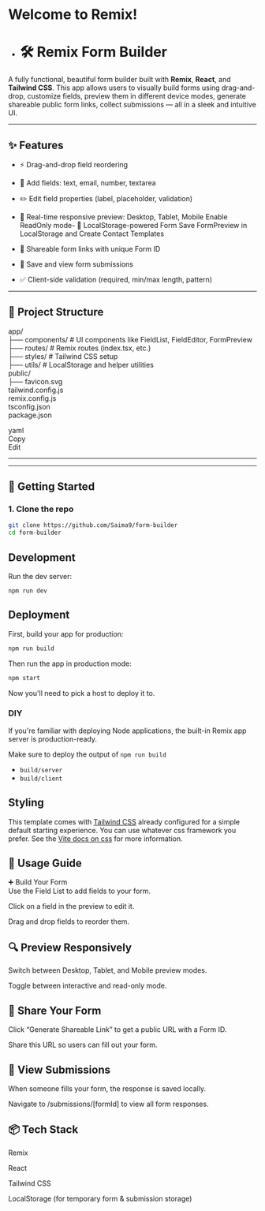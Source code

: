 # Welcome to Remix!

- # 🛠️ Remix Form Builder

A fully functional, beautiful form builder built with **Remix**, **React**, and **Tailwind CSS**. This app allows users to visually build forms using drag-and-drop, customize fields, preview them in different device modes, generate shareable public form links, collect submissions — all in a sleek and intuitive UI.

---

## ✨ Features

- ⚡ Drag-and-drop field reordering
- 🧱 Add fields: text, email, number, textarea
- ✏️ Edit field properties (label, placeholder, validation)
- 📱 Real-time responsive preview: Desktop, Tablet, Mobile Enable ReadOnly mode- 💾 LocalStorage-powered Form Save FormPreview in LocalStorage and Create Contact Templates

- 🔗 Shareable form links with unique Form ID
- 🧾 Save and view form submissions
- ✅ Client-side validation (required, min/max length, pattern)

---

## 📁 Project Structure
app/  
├── components/ # UI components like FieldList, FieldEditor, FormPreview  
├── routes/ # Remix routes (index.tsx, etc.)  
├── styles/ # Tailwind CSS setup  
├── utils/ # LocalStorage and helper utilities  
public/  
├── favicon.svg  
tailwind.config.js  
remix.config.js  
tsconfig.json  
package.json  

yaml  
Copy  
Edit  

---

---

## 🚀 Getting Started

### 1. Clone the repo

```bash
git clone https://github.com/Saima9/form-builder
cd form-builder
```

## Development

Run the dev server:

```shellscript
npm run dev
```

## Deployment

First, build your app for production:

```sh
npm run build
```

Then run the app in production mode:

```sh
npm start
```

Now you'll need to pick a host to deploy it to.

### DIY

If you're familiar with deploying Node applications, the built-in Remix app server is production-ready.

Make sure to deploy the output of `npm run build`

- `build/server`
- `build/client`

## Styling

This template comes with [Tailwind CSS](https://tailwindcss.com/) already configured for a simple default starting experience. You can use whatever css framework you prefer. See the [Vite docs on css](https://vitejs.dev/guide/features.html#css) for more information.

## 🧪 Usage Guide  
➕ Build Your Form  
Use the Field List to add fields to your form.

Click on a field in the preview to edit it.

Drag and drop fields to reorder them.

## 🔍 Preview Responsively
Switch between Desktop, Tablet, and Mobile preview modes.

Toggle between interactive and read-only mode.

## 📎 Share Your Form
Click “Generate Shareable Link” to get a public URL with a Form ID.

Share this URL so users can fill out your form.

## 📨 View Submissions
When someone fills your form, the response is saved locally.

Navigate to /submissions/[formId] to view all form responses.

## 📦 Tech Stack
Remix  

React  

Tailwind CSS  

LocalStorage (for temporary form & submission storage)
